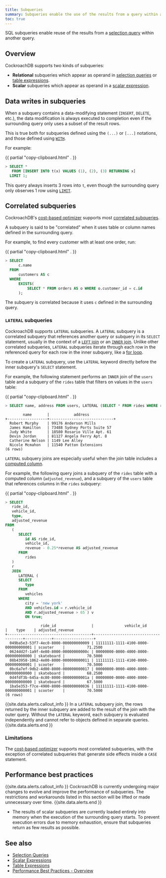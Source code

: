 ```yaml
---
title: Subqueries
summary: Subqueries enable the use of the results from a query within another query.
toc: true
---
```


SQL subqueries enable reuse of the results from a [selection query](selection-queries.html) within another query.


## Overview

CockroachDB supports two kinds of subqueries:

- **Relational** subqueries which appear as operand in [selection queries](selection-queries.html) or [table expressions](table-expressions.html).
- **Scalar** subqueries which appear as operand in a [scalar expression](scalar-expressions.html).

## Data writes in subqueries

When a subquery contains a data-modifying statement (`INSERT`,
`DELETE`, etc.), the data modification is always executed to
completion even if the surrounding query only uses a subset of the
result rows.

This is true both for subqueries defined using the `(...)` or `[...]`
notations, and those defined using
[`WITH`](common-table-expressions.html).

For example:

{{ partial "copy-clipboard.html" . }}
~~~ sql
> SELECT *
   FROM [INSERT INTO t(x) VALUES (1), (2), (3) RETURNING x]
  LIMIT 1;
~~~

This query always inserts 3 rows into `t`, even though the surrounding
query only observes 1 row using [`LIMIT`](limit-offset.html).

## Correlated subqueries

CockroachDB's [cost-based optimizer](cost-based-optimizer.html) supports most [correlated subqueries](https://en.wikipedia.org/wiki/Correlated_subquery).

A subquery is said to be "correlated" when it uses table or column names defined in the surrounding query.

For example, to find every customer with at least one order, run:

{{ partial "copy-clipboard.html" . }}
~~~ sql
> SELECT
      c.name
  FROM
      customers AS c
  WHERE
      EXISTS(
          SELECT * FROM orders AS o WHERE o.customer_id = c.id
      );
~~~

The subquery is correlated because it uses `c` defined in the surrounding query.

### `LATERAL` subqueries

 CockroachDB supports `LATERAL` subqueries. A `LATERAL` subquery is a correlated subquery that references another query or subquery in its `SELECT` statement, usually in the context of a [`LEFT` join](joins.html#left-outer-joins) or an [`INNER` join](joins.html#inner-joins). Unlike other correlated subqueries, `LATERAL` subqueries iterate through each row in the referenced query for each row in the inner subquery, like a [for loop](https://en.wikipedia.org/wiki/For_loop).

To create a `LATERAL` subquery, use the `LATERAL` keyword directly before the inner subquery's `SELECT` statement.

For example, the following statement performs an `INNER` join of the `users` table and a subquery of the `rides` table that filters on values in the `users` table:

{{ partial "copy-clipboard.html" . }}
~~~ sql
> SELECT name, address FROM users, LATERAL (SELECT * FROM rides WHERE rides.start_address = users.address AND city = 'new york');
~~~

~~~
        name       |           address
+------------------+-----------------------------+
  Robert Murphy    | 99176 Anderson Mills
  James Hamilton   | 73488 Sydney Ports Suite 57
  Judy White       | 18580 Rosario Ville Apt. 61
  Devin Jordan     | 81127 Angela Ferry Apt. 8
  Catherine Nelson | 1149 Lee Alley
  Nicole Mcmahon   | 11540 Patton Extensions
(6 rows)
~~~

`LATERAL` subquery joins are especially useful when the join table includes a [computed column](computed-columns.html).

For example, the following query joins a subquery of the `rides` table with a computed column (`adjusted_revenue`), and a subquery of the `users` table that references columns in the `rides` subquery:

{{ partial "copy-clipboard.html" . }}
~~~ sql
> SELECT
   ride_id,
   vehicle_id,
   type,
   adjusted_revenue
FROM
   (
      SELECT
         id AS ride_id,
         vehicle_id,
         revenue - 0.25*revenue AS adjusted_revenue
      FROM
         rides
   )
   r
   JOIN
      LATERAL (
      SELECT
         type
      FROM
         vehicles
      WHERE
         city = 'new york'
         AND vehicles.id = r.vehicle_id
         AND r.adjusted_revenue > 65 ) v
         ON true;
~~~

~~~
                ride_id                |              vehicle_id              |    type    | adjusted_revenue
+--------------------------------------+--------------------------------------+------------+------------------+
  049ba5e3-53f7-4ec0-8000-000000000009 | 11111111-1111-4100-8000-000000000001 | scooter    |          71.2500
  0624dd2f-1a9f-4e80-8000-00000000000c | 00000000-0000-4000-8000-000000000000 | skateboard |          70.5000
  08b43958-1062-4e00-8000-000000000011 | 11111111-1111-4100-8000-000000000001 | scooter    |          70.5000
  0bc6a7ef-9db2-4d00-8000-000000000017 | 00000000-0000-4000-8000-000000000000 | skateboard |          68.2500
  0d4fdf3b-645a-4c80-8000-00000000001a | 00000000-0000-4000-8000-000000000000 | skateboard |          67.5000
  1ba5e353-f7ce-4900-8000-000000000036 | 11111111-1111-4100-8000-000000000001 | scooter    |          70.5000
(6 rows)
~~~

{{site.data.alerts.callout_info }}
In a `LATERAL` subquery join, the rows returned by the inner subquery are added to the result of the join with the outer query. Without the `LATERAL` keyword, each subquery is evaluated independently and cannot refer to objects defined in separate queries.
{{site.data.alerts.end }}

### Limitations

The [cost-based optimizer](cost-based-optimizer.html) supports most correlated subqueries, with the exception of correlated subqueries that generate side effects inside a `CASE` statement.

## Performance best practices

{{site.data.alerts.callout_info }}
CockroachDB is currently undergoing major changes to evolve and improve the performance of subqueries. The restrictions and workarounds listed in this section will be lifted or made unnecessary over time.
{{site.data.alerts.end }}

- The results of scalar subqueries are currently loaded entirely into memory when the execution of the surrounding query starts. To prevent execution errors due to memory exhaustion, ensure that subqueries return as few results as possible.

## See also

- [Selection Queries](selection-queries.html)
- [Scalar Expressions](scalar-expressions.html)
- [Table Expressions](table-expressions.html)
- [Performance Best Practices - Overview](performance-best-practices-overview.html)
